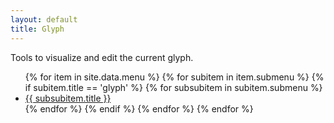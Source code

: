 ```yaml
---
layout: default
title: Glyph
---
```


Tools to visualize and edit the current glyph.

<ul>
  {% for item in site.data.menu %}
    {% for subitem in item.submenu %}
      {% if subitem.title == 'glyph' %}
        {% for subsubitem in subitem.submenu %}
          <li><a href='{{ subsubitem.title | slugify }}'>{{ subsubitem.title }}</a></li>
        {% endfor %}
      {% endif %}
    {% endfor %}
  {% endfor %}
</ul>
